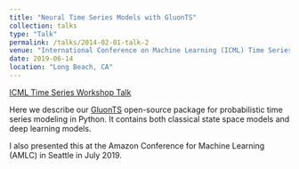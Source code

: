 ```yaml
---
title: "Neural Time Series Models with GluonTS"
collection: talks
type: "Talk"
permalink: /talks/2014-02-01-talk-2
venue: "International Conference on Machine Learning (ICML) Time Series Workshop"
date: 2019-06-14
location: "Long Beach, CA"
---
```


[ICML Time Series Workshop Talk](https://slideslive.com/38917683/neural-time-series-models-with-gluonts)

Here we describe our [GluonTS](https://github.com/awslabs/gluonts) open-source package for probabilistic time series modeling in Python. It contains both classical state space models and deep learning models.

I also presented this at the Amazon Conference for Machine Learning (AMLC) in Seattle in July 2019.
